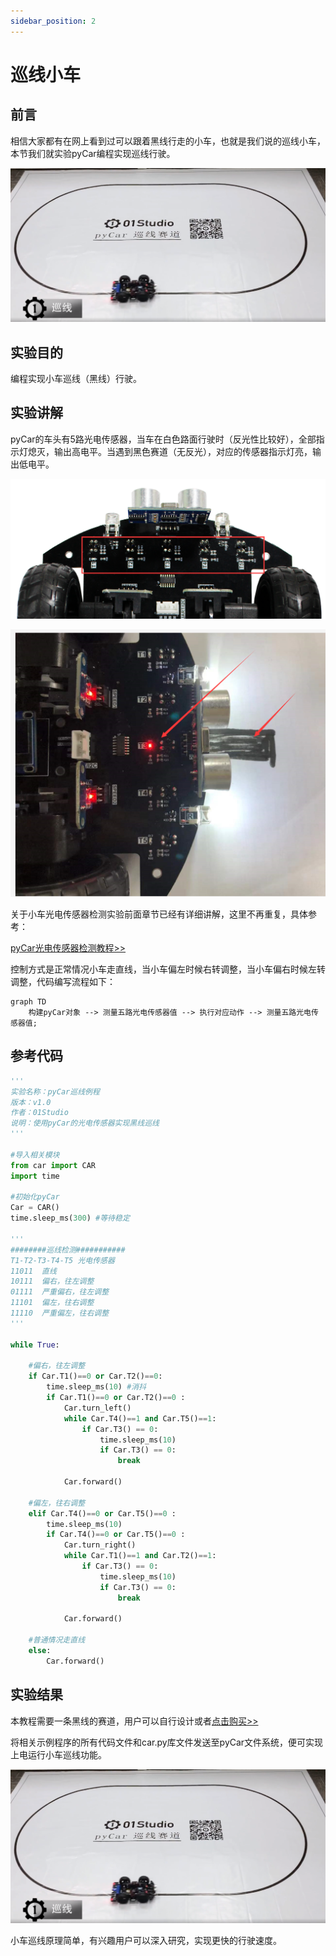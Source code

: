 ```yaml
---
sidebar_position: 2
---
```


# 巡线小车

## 前言

相信大家都有在网上看到过可以跟着黑线行走的小车，也就是我们说的巡线小车，本节我们就实验pyCar编程实现巡线行驶。

![line_patrol_car](./img/line_patrol_car/line_patrol_car1.png)

## 实验目的

编程实现小车巡线（黑线）行驶。

## 实验讲解

pyCar的车头有5路光电传感器，当车在白色路面行驶时（反光性比较好），全部指示灯熄灭，输出高电平。当遇到黑色赛道（无反光），对应的传感器指示灯亮，输出低电平。

![line_patrol_car](./img/line_patrol_car/line_patrol_car2.png)

![line_patrol_car](./img/line_patrol_car/line_patrol_car3.png)


关于小车光电传感器检测实验前面章节已经有详细讲解，这里不再重复，具体参考：

[pyCar光电传感器检测教程>>](../sub_modules/photoelectric.md)

控制方式是正常情况小车走直线，当小车偏左时候右转调整，当小车偏右时候左转调整，代码编写流程如下：

```mermaid
graph TD
    构建pyCar对象 --> 测量五路光电传感器值 --> 执行对应动作 --> 测量五路光电传感器值;
```

## 参考代码

```python
'''
实验名称：pyCar巡线例程
版本：v1.0
作者：01Studio
说明：使用pyCar的光电传感器实现黑线巡线
'''

#导入相关模块
from car import CAR
import time

#初始化pyCar
Car = CAR()
time.sleep_ms(300) #等待稳定

'''
########巡线检测###########
T1-T2-T3-T4-T5 光电传感器
11011  直线
10111  偏右，往左调整
01111  严重偏右，往左调整
11101  偏左，往右调整
11110  严重偏左，往右调整
'''

while True:
    
    #偏右，往左调整
    if Car.T1()==0 or Car.T2()==0:
        time.sleep_ms(10) #消抖
        if Car.T1()==0 or Car.T2()==0 :
            Car.turn_left()
            while Car.T4()==1 and Car.T5()==1:
                if Car.T3() == 0:
                    time.sleep_ms(10)
                    if Car.T3() == 0:
                        break

            Car.forward()
    
    #偏左，往右调整
    elif Car.T4()==0 or Car.T5()==0 :
        time.sleep_ms(10)
        if Car.T4()==0 or Car.T5()==0 :
            Car.turn_right()
            while Car.T1()==1 and Car.T2()==1:
                if Car.T3() == 0:
                    time.sleep_ms(10)
                    if Car.T3() == 0:
                        break

            Car.forward()

    #普通情况走直线
    else:
        Car.forward()
```

## 实验结果

本教程需要一条黑线的赛道，用户可以自行设计或者[点击购买>>](https://item.taobao.com/item.htm?id=663173309335)

将相关示例程序的所有代码文件和car.py库文件发送至pyCar文件系统，便可实现上电运行小车巡线功能。

![line_patrol_car](./img/line_patrol_car/line_patrol_car1.png)

小车巡线原理简单，有兴趣用户可以深入研究，实现更快的行驶速度。
